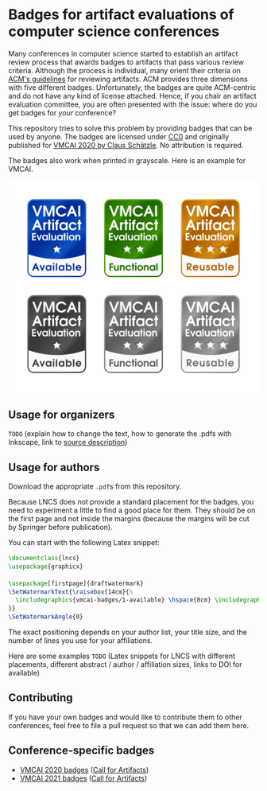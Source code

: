 # Badges for artifact evaluations of computer science conferences

Many conferences in computer science started to establish an artifact review process that awards badges to artifacts that pass various review criteria. Although the process is individual, many orient their criteria on [ACM's guidelines](https://www.acm.org/publications/policies/artifact-review-badging) for reviewing artifacts. ACM provides three dimensions with five different badges. Unfortunately, the badges are quite ACM-centric and do not have any kind of license attached. Hence, if you chair an artifact evaluation committee, you are often presented with the issue: where do you get badges for _your_ conference?

This repository tries to solve this problem by providing badges that can be used by anyone. The badges are licensed under [CC0](https://creativecommons.org/publicdomain/zero/1.0/) and originally published for [VMCAI 2020 by Claus Schätzle](https://github.com/schaetzc/vmcai-badges). No attribution is required.

The badges also work when printed in grayscale. Here is an example for VMCAI.

![All badges in color, and black and white as PNG](preview.png)

## Usage for organizers
``TODO`` (explain how to change the text, how to generate the .pdfs with Inkscape, link to [source description](src/about-the-sources.md))

## Usage for authors
Download the appropriate `.pdf`s from this repository.

Because LNCS does not provide a standard placement for the badges, you need to experiment a little to find a good place for them.
They should be on the first page and not inside the margins (because the margins will be cut by Springer before publication).

You can start with the following Latex snippet:

```tex
\documentclass{lncs}
\usepackage{graphicx}

\usepackage[firstpage]{draftwatermark}
\SetWatermarkText{\raisebox{14cm}{%
  \includegraphics{vmcai-badges/1-available} \hspace{8cm} \includegraphics{vmcai-badges/2-functional}%
}}
\SetWatermarkAngle{0}
```

The exact positioning depends on your author list, your title size, and the number of lines you use for your affiliations.

Here are some examples
``TODO`` (Latex snippets for LNCS with different placements, different abstract / author / affiliation sizes, links to DOI for available)

## Contributing
If you have your own badges and would like to contribute them to other conferences, feel free to file a pull request so that we can add them here.

## Conference-specific badges
* [VMCAI 2020 badges](vmcai/) ([Call for Artifacts](https://popl20.sigplan.org/home/VMCAI-2020#Call-for-Artifacts))
* [VMCAI 2021 badges](vmcai/) ([Call for Artifacts](https://popl20.sigplan.org/home/VMCAI-2021#Call-for-Artifacts))
